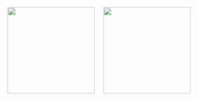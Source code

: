 <!--![Top Langs](https://github-readme-stats.vercel.app/api/top-langs/?username=oktayudha05&layout=compact)-->
<!--(![Top Langs](https://github-readme-stats.vercel.app/api/top-langs/?username=oktayudha05&layout=compact&icons=true&theme=transparent))-->

<!--![Anurag's GitHub stats](https://github-readme-stats.vercel.app/api?username=oktayudha05&show_icons=true&theme=transparent&rank_icon=github&include_all_commits=true))
<a href="https://github.com/oktayudha05">
  <img height=200 align="center" src="https://github-readme-stats.vercel.app/api?username=oktayudha05&theme=transparent&rank_icon=github&card_width=320&include_all_commits=true&hide=issues&border_color=2e4058" />
</a>
<a href="https://github.com/oktayudha05">
  <img height=200 align="center" src="https://github-readme-stats.vercel.app/api/top-langs/?username=oktayudha05&exclude_repo=Belajar-koding,Bookshelf-API,Contact-app,realtimeChat-firebase,tanya-orang-gabut,PDF-Generate,belajar-nodeJs&hide=css,jupyter%20notebook&hide_progress=true&layout=compact&langs_count=8&card_width=120&theme=transparent&border_color=2e4058" />
</a>
<a href="https://github.com/oktayudha05">
  <img width=450 align="center" src="https://github-readme-stats.vercel.app/api/wakatime?username=oktayudha05\&hide_progress=true&layout=compact&langs_count=8&hide_progress=true&card_height=400&theme=transparent&border_color=2e4058" />
</a>-->


<div align="center" style="display: flex; flex-direction: column; align-items: center; gap: 20px;">
  <!-- Baris pertama: Kartu GitHub Stats dan Top Languages -->
  <div style="display: flex; gap: 20px;">
    <a href="https://github.com/oktayudha05">
      <img height=200 src="https://github-readme-stats.vercel.app/api?username=oktayudha05&theme=transparent&rank_icon=github&card_width=320&include_all_commits=true&hide=issues&border_color=2e4058" />
    </a>
    <a href="https://github.com/oktayudha05">
      <img height=200 src="https://github-readme-stats.vercel.app/api/top-langs/?username=oktayudha05&exclude_repo=Belajar-koding,Bookshelf-API,Contact-app,realtimeChat-firebase,tanya-orang-gabut,PDF-Generate,belajar-nodeJs&hide=css,jupyter%20notebook&hide_progress=true&layout=compact&langs_count=8&card_width=120&theme=transparent&border_color=2e4058" />
    </a>
  </div>
  
  <!-- Baris kedua: Kartu WakaTime di bawahnya dengan lebar penuh
  <a href="https://github.com/oktayudha05" style="width: 100%; display: flex; justify-content: center;">
    <img width=660 src="https://github-readme-stats.vercel.app/api/wakatime?username=oktayudha05&hide_progress=true&layout=compact&langs_count=8&card_height=400&theme=transparent&border_color=2e4058" />
  </a> -->
</div>





<!--![oktayudha's GitHub stats](https://github-readme-stats.vercel.app/api/wakatime?username=oktayudha05&show_icons=true&theme=transparent)-->

<!--
wakatime
<a href="https://github.com/oktayudha05">
  <img width=450 align="center" src="https://github-readme-stats.vercel.app/api/wakatime?username=oktayudha05\&hide_progress=true&layout=compact&langs_count=8&hide_progress=true&card_height=400&theme=transparent&border_color=2e4058" />
</a>

<a href="">
  <img height=200 align="center" src="https://github-readme-stats.vercel.app/api?username=oktayudha05&theme=transparent&rank_icon=github&include_all_commits=true&border_color=2e4058" />
</a>
<a href="">
  <img height=200 align="center" src="https://github-readme-stats.vercel.app/api/top-langs/?username=oktayudha05&layout=compact&langs_count=8&card_width=320&theme=transparent&border_color=2e4058" />
</a>-->
<!--<img height=200 align="center" src="https://github-readme-stats.vercel.app/api/top-langs?username=oktayudha05&layout=compact&langs_count=8&card_width=320&theme=transparent&border_color=2e4058" />
**oktayudha05/oktayudha05** is a ✨ _special_ ✨ repository because its `README.md` (this file) appears on your GitHub profile.
<!--
Here are some ideas to get you started:-->
<!-- <a href="https://github.com/oktayudha05">
  <img height=200 align="center" src="https://github-profile-trophy.vercel.app/?username=oktayudha05&row=1&theme=algolia" />
</a> -->


